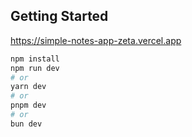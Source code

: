 ## Getting Started
https://simple-notes-app-zeta.vercel.app

```bash
npm install
npm run dev
# or
yarn dev
# or
pnpm dev
# or
bun dev
```

